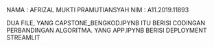 NAMA : AFRIZAL MUKTI PRAMUTIANSYAH 
NIM : A11.2019.11893

DUA FILE, YANG CAPSTONE_BENGKOD.IPYNB ITU BERISI CODINGAN PERBANDINGAN ALGORITMA. YANG APP.IPYNB BERISI DEPLOYMENT STREAMLIT

